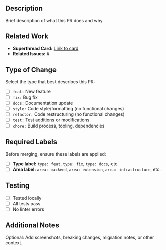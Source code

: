 ## Description

Brief description of what this PR does and why.

## Related Work

- **Superthread Card:** [Link to card]()
- **Related Issues:** #

## Type of Change

Select the type that best describes this PR:

- [ ] `feat:` New feature
- [ ] `fix:` Bug fix
- [ ] `docs:` Documentation update
- [ ] `style:` Code style/formatting (no functional changes)
- [ ] `refactor:` Code restructuring (no functional changes)
- [ ] `test:` Test additions or modifications
- [ ] `chore:` Build process, tooling, dependencies

## Required Labels

Before merging, ensure these labels are applied:

- [ ] **Type label:** `type: feat`, `type: fix`, `type: docs`, etc.
- [ ] **Area label:** `area: backend`, `area: extension`, `area: infrastructure`, etc.

## Testing

- [ ] Tested locally
- [ ] All tests pass
- [ ] No linter errors

## Additional Notes

Optional: Add screenshots, breaking changes, migration notes, or other context.
